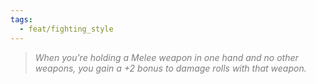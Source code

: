 ```yaml
---
tags:
  - feat/fighting_style
---
```

> *<span style="color:rgb(125, 125, 125)">When you're holding a Melee weapon in one hand and no other weapons, you gain a +2 bonus to damage rolls with that weapon.</span>*